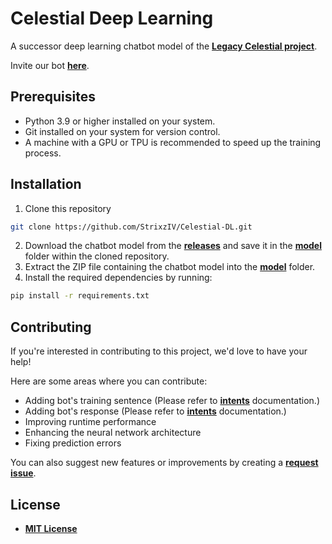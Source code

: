 # Celestial Deep Learning

A successor deep learning chatbot model of the **[Legacy Celestial project](https://github.com/StrixzIV/Celestial)**.

Invite our bot **[here](https://discord.com/api/oauth2/authorize?client_id=1076499674581708800&permissions=274877999104&scope=bot)**.

## Prerequisites

* Python 3.9 or higher installed on your system.
* Git installed on your system for version control.
* A machine with a GPU or TPU is recommended to speed up the training process.

## Installation

1. Clone this repository

```sh
git clone https://github.com/StrixzIV/Celestial-DL.git
```

2. Download the chatbot model from the **[releases](https://github.com/StrixzIV/Celestial-DL/releases)** and save it in the **[model](./model/)** folder within the cloned repository.
3. Extract the ZIP file containing the chatbot model into the **[model](./model/)** folder.
4. Install the required dependencies by running:

```sh
pip install -r requirements.txt
```

## Contributing

If you're interested in contributing to this project, we'd love to have your help!

Here are some areas where you can contribute:

* Adding bot's training sentence (Please refer to **[intents](./docs/intents.md)** documentation.)
* Adding bot's response (Please refer to **[intents](./docs/intents.md)** documentation.)
* Improving runtime performance
* Enhancing the neural network architecture
* Fixing prediction errors

You can also suggest new features or improvements by creating a **[request issue](https://github.com/Celestial-Project/Celestial-DL/issues/new?assignees=StrixzIV&labels=enhancement&projects=&template=feature_request.md&title=%5BREQUEST%5D+)**.

## License

* **[MIT License](./LICENSE.md)**
